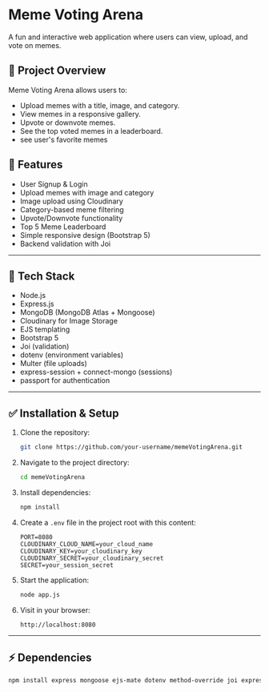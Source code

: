 # Meme Voting Arena

A fun and interactive web application where users can view, upload, and vote on memes.

## 🎯 Project Overview

Meme Voting Arena allows users to:
- Upload memes with a title, image, and category.
- View memes in a responsive gallery.
- Upvote or downvote memes.
- See the top voted memes in a leaderboard.
- see user's favorite memes

## 🚀 Features

- User Signup & Login
- Upload memes with image and category
- Image upload using Cloudinary
- Category-based meme filtering
- Upvote/Downvote functionality
- Top 5 Meme Leaderboard
- Simple responsive design (Bootstrap 5)
- Backend validation with Joi

---

## 🧱 Tech Stack

- Node.js
- Express.js
- MongoDB (MongoDB Atlas + Mongoose)
- Cloudinary for Image Storage
- EJS templating
- Bootstrap 5
- Joi (validation)
- dotenv (environment variables)
- Multer (file uploads)
- express-session + connect-mongo (sessions)
- passport for authentication
---

## ✅ Installation & Setup

1. Clone the repository:
    ```bash
    git clone https://github.com/your-username/memeVotingArena.git
    ```

2. Navigate to the project directory:
    ```bash
    cd memeVotingArena
    ```

3. Install dependencies:
    ```bash
    npm install
    ```

4. Create a `.env` file in the project root with this content:
    ```env
    PORT=8080
    CLOUDINARY_CLOUD_NAME=your_cloud_name
    CLOUDINARY_KEY=your_cloudinary_key
    CLOUDINARY_SECRET=your_cloudinary_secret
    SECRET=your_session_secret
    ```

5. Start the application:
    ```bash
    node app.js
    ```

6. Visit in your browser:
    ```
    http://localhost:8080
    ```

---

## ⚡ Dependencies

```bash
npm install express mongoose ejs-mate dotenv method-override joi express-session connect-mongo multer cloudinary passport passport-local passport-local-mongoose multer-storage-cloudinary connect-flash
